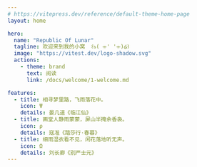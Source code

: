 ```yaml
---
# https://vitepress.dev/reference/default-theme-home-page
layout: home

hero:
  name: "Republic Of Lunar"
  tagline: 欢迎来到我的小窝  ꒰ঌ( ⌯' '⌯)໒꒱
  image: "https://vitest.dev/logo-shadow.svg"
  actions:
    - theme: brand
      text: 阅读
      link: /docs/welcome/1-welcome.md

features:
  - title: 相寻梦里路，飞雨落花中。
    icon: Ψ
    details: 晏几道《临江仙》
  - title: 画堂人静雨蒙蒙，屏山半掩余香袅。
    icon: ρ
    details: 寇准《踏莎行·春暮》
  - title: 细雨湿衣看不见，闲花落地听无声。
    icon: Ω
    details: 刘长卿《别严士元》
---
```

